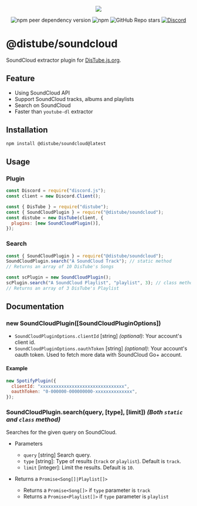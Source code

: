 <div align="center">
  <p>
    <a href="https://nodei.co/npm/@distube/soundcloud"><img src="https://nodei.co/npm/@distube/soundcloud.png?downloads=true&downloadRank=true&stars=true"></a>
  </p>
  <p>
    <img alt="npm peer dependency version" src="https://img.shields.io/npm/dependency-version/@distube/soundcloud/peer/distube?style=flat-square">
    <img alt="npm" src="https://img.shields.io/npm/dt/@distube/soundcloud?logo=npm&style=flat-square">
    <img alt="GitHub Repo stars" src="https://img.shields.io/github/stars/distubejs/soundcloud?logo=github&logoColor=white&style=flat-square">
    <a href="https://discord.gg/feaDd9h"><img alt="Discord" src="https://img.shields.io/discord/732254550689316914?logo=discord&logoColor=white&style=flat-square"></a>
  </p>
</div>

# @distube/soundcloud

SoundCloud extractor plugin for [DisTube.js.org](https://distube.js.org).

## Feature

- Using SoundCloud API
- Support SoundCloud tracks, albums and playlists
- Search on SoundCloud
- Faster than `youtube-dl` extractor

## Installation

```sh
npm install @distube/soundcloud@latest
```

## Usage

### Plugin

```js
const Discord = require("discord.js");
const client = new Discord.Client();

const { DisTube } = require("distube");
const { SoundCloudPlugin } = require("@distube/soundcloud");
const distube = new DisTube(client, {
  plugins: [new SoundCloudPlugin()],
});
```

### Search

```js
const { SoundCloudPlugin } = require("@distube/soundcloud");
SoundCloudPlugin.search("A SoundCloud Track"); // static method
// Returns an array of 10 DisTube's Songs

const scPlugin = new SoundCloudPlugin();
scPlugin.search("A SoundCloud Playlist", "playlist", 3); // class method
// Returns an array of 3 DisTube's Playlist
```

## Documentation

### new SoundCloudPlugin([SoundCloudPluginOptions])

- `SoundCloudPluginOptions.clientId` [string] _(optional)_: Your account's client id.
- `SoundCloudPluginOptions.oauthToken` [string] _(optional)_: Your account's oauth token. Used to fetch more data with SoundCloud Go+ account.

#### Example

```js
new SpotifyPlugin({
  clientId: "xxxxxxxxxxxxxxxxxxxxxxxxxxxxxxxx",
  oauthToken: "0-000000-000000000-xxxxxxxxxxxxxx",
});
```

### SoundCloudPlugin.search(query, [type], [limit]) _(Both `static` and `class` method)_

Searches for the given query on SoundCloud.

- Parameters

  - `query` [string] Search query.
  - `type` [string]: Type of results (`track` or `playlist`). Default is `track`.
  - `limit` [integer]: Limit the results. Default is `10`.

- Returns a `Promise<Song[]|Playlist[]>`
  - Returns a `Promise<Song[]>` if `type` parameter is `track`
  - Returns a `Promise<Playlist[]>` if `type` parameter is `playlist`
